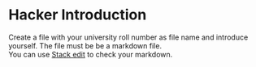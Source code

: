 # Hacker Introduction
Create a file with your university roll number as file name and introduce yourself. The file must be be a markdown file.<br>
You can use [Stack edit](https://stackedit.io/) to check your markdown.
